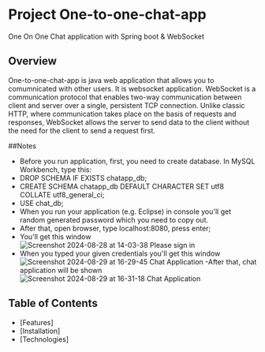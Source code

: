# Project One-to-one-chat-app
One On One Chat application with Spring boot & WebSocket

## Overview
One-to-one-chat-app is java web application that allows you to comumnicated with other users. It is websocket application. WebSocket is a communication protocol that enables two-way communication between client and server over a single, persistent TCP connection. Unlike classic HTTP, where communication takes place on the basis of requests and responses, WebSocket allows the server to send data to the client without the need for the client to send a request first.

##Notes
- Before you run application, first, you need to create database. In MySQL Workbench, type this: 
- DROP SCHEMA IF EXISTS chatapp_db;
- CREATE SCHEMA chatapp_db DEFAULT CHARACTER SET utf8 COLLATE utf8_general_ci;
- USE chat_db;
- When you run your application (e.g. Eclipse) in console you'll get random generated password which you need to copy out.
- After that, open browser, type localhost:8080, press enter;
- You'll get this window![Screenshot 2024-08-28 at 14-03-38 Please sign in](https://github.com/user-attachments/assets/d35dc194-f1f4-4bb4-ac28-7dbc89b48e34)
- When you typed your given credentials you'll get this window 
![Screenshot 2024-08-29 at 16-29-45 Chat Application](https://github.com/user-attachments/assets/e4914466-a631-4f8a-91ee-72fb7a4ae19d)
-After that, chat application will be shown 
![Screenshot 2024-08-29 at 16-31-18 Chat Application](https://github.com/user-attachments/assets/a46fd3a9-9048-4972-b418-9766e92c6622)

## Table of Contents

- [Features]
- [Installation]
- [Technologies]

